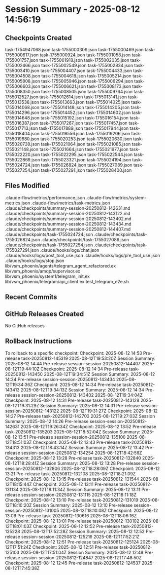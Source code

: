 # Session Summary - 2025-08-12 14:56:19

## Checkpoints Created
task-1754947068.json
task-1755000309.json
task-1755000469.json
task-1755000617.json
task-1755000924.json
task-1755001058.json
task-1755001757.json
task-1755001918.json
task-1755002035.json
task-1755002466.json
task-1755002549.json
task-1755002834.json
task-1755003410.json
task-1755004407.json
task-1755004433.json
task-1755004508.json
task-1755004618.json
task-1755005214.json
task-1755005808.json
task-1755005946.json
task-1755006294.json
task-1755006603.json
task-1755006621.json
task-1755008173.json
task-1755008350.json
task-1755008505.json
task-1755009764.json
task-1755012527.json
task-1755012614.json
task-1755013141.json
task-1755013538.json
task-1755013663.json
task-1755014025.json
task-1755014068.json
task-1755014148.json
task-1755014205.json
task-1755014296.json
task-1755014452.json
task-1755014602.json
task-1755014648.json
task-1755015192.json
task-1755016154.json
task-1755016387.json
task-1755017267.json
task-1755017457.json
task-1755017713.json
task-1755017889.json
task-1755017944.json
task-1755018404.json
task-1755018556.json
task-1755019206.json
task-1755019880.json
task-1755020253.json
task-1755020630.json
task-1755020738.json
task-1755021064.json
task-1755021085.json
task-1755021148.json
task-1755021664.json
task-1755021977.json
task-1755022220.json
task-1755022295.json
task-1755022544.json
task-1755022869.json
task-1755023321.json
task-1755024194.json
task-1755024724.json
task-1755026824.json
task-1755027089.json
task-1755027254.json
task-1755027291.json
task-1755028400.json

## Files Modified
.claude-flow/metrics/performance.json
.claude-flow/metrics/system-metrics.json
.claude-flow/metrics/task-metrics.json
.claude/checkpoints/summary-session-20250812-142631.md
.claude/checkpoints/summary-session-20250812-143122.md
.claude/checkpoints/summary-session-20250812-143402.md
.claude/checkpoints/summary-session-20250812-143434.md
.claude/checkpoints/summary-session-20250812-144407.md
.claude/checkpoints/task-1755024724.json
.claude/checkpoints/task-1755026824.json
.claude/checkpoints/task-1755027089.json
.claude/checkpoints/task-1755027254.json
.claude/checkpoints/task-1755027291.json
.claude/hooks/logs/chat.json
.claude/hooks/logs/post_tool_use.json
.claude/hooks/logs/pre_tool_use.json
.claude/hooks/logs/stop.json
lib/vsm_phoenix/agents/telegram_agent_refactored.ex
lib/vsm_phoenix/amqp/supervisor.ex
lib/vsm_phoenix/system1/telegram_init.ex
lib/vsm_phoenix/telegram/api_client.ex
test_telegram_e2e.sh

## Recent Commits


## GitHub Releases Created
No GitHub releases

## Rollback Instructions
To rollback to a specific checkpoint:
Checkpoint: 2025-08-12 14:53	Pre-release	task-20250812-145319	2025-08-12T19:53:20Z
Session Summary: 2025-08-12 14:44	Pre-release	session-session-20250812-144407	2025-08-12T19:44:10Z
Checkpoint: 2025-08-12 14:34	Pre-release	task-20250812-143450	2025-08-12T19:34:51Z
Session Summary: 2025-08-12 14:34	Pre-release	session-session-20250812-143434	2025-08-12T19:34:36Z
Checkpoint: 2025-08-12 14:34	Pre-release	task-20250812-143413	2025-08-12T19:34:13Z
Session Summary: 2025-08-12 14:34	Pre-release	session-session-20250812-143402	2025-08-12T19:34:04Z
Checkpoint: 2025-08-12 14:31	Pre-release	task-20250812-143128	2025-08-12T19:31:29Z
Session Summary: 2025-08-12 14:31	Pre-release	session-session-20250812-143122	2025-08-12T19:31:27Z
Checkpoint: 2025-08-12 14:27	Pre-release	task-20250812-142703	2025-08-12T19:27:03Z
Session Summary: 2025-08-12 14:26	Pre-release	session-session-20250812-142631	2025-08-12T19:26:34Z
Checkpoint: 2025-08-12 13:52	Pre-release	task-20250812-135203	2025-08-12T18:52:04Z
Session Summary: 2025-08-12 13:51	Pre-release	session-session-20250812-135100	2025-08-12T18:51:03Z
Checkpoint: 2025-08-12 13:43	Pre-release	task-20250812-134313	2025-08-12T18:43:14Z
Session Summary: 2025-08-12 13:42	Pre-release	session-session-20250812-134254	2025-08-12T18:42:56Z
Checkpoint: 2025-08-12 13:28	Pre-release	task-20250812-132840	2025-08-12T18:28:41Z
Session Summary: 2025-08-12 13:28	Pre-release	session-session-20250812-132806	2025-08-12T18:28:09Z
Checkpoint: 2025-08-12 13:21	Pre-release	task-20250812-132108	2025-08-12T18:21:09Z
Checkpoint: 2025-08-12 13:15	Pre-release	task-20250812-131544	2025-08-12T18:15:44Z
Checkpoint: 2025-08-12 13:11	Pre-release	task-20250812-131134	2025-08-12T18:11:34Z
Session Summary: 2025-08-12 13:11	Pre-release	session-session-20250812-131115	2025-08-12T18:11:18Z
Checkpoint: 2025-08-12 13:10	Pre-release	task-20250812-131019	2025-08-12T18:10:20Z
Session Summary: 2025-08-12 13:10	Pre-release	session-session-20250812-131005	2025-08-12T18:10:08Z
Checkpoint: 2025-08-12 13:06	Pre-release	task-20250812-130616	2025-08-12T18:06:16Z
Checkpoint: 2025-08-12 13:01	Pre-release	task-20250812-130102	2025-08-12T18:01:03Z
Checkpoint: 2025-08-12 12:52	Pre-release	task-20250812-125228	2025-08-12T17:52:28Z
Session Summary: 2025-08-12 12:52	Pre-release	session-session-20250812-125219	2025-08-12T17:52:21Z
Checkpoint: 2025-08-12 12:51	Pre-release	task-20250812-125124	2025-08-12T17:51:24Z
Checkpoint: 2025-08-12 12:51	Pre-release	task-20250812-125103	2025-08-12T17:51:04Z
Session Summary: 2025-08-12 12:48	Pre-release	session-session-20250812-124847	2025-08-12T17:48:50Z
Checkpoint: 2025-08-12 12:45	Pre-release	task-20250812-124537	2025-08-12T17:45:38Z
